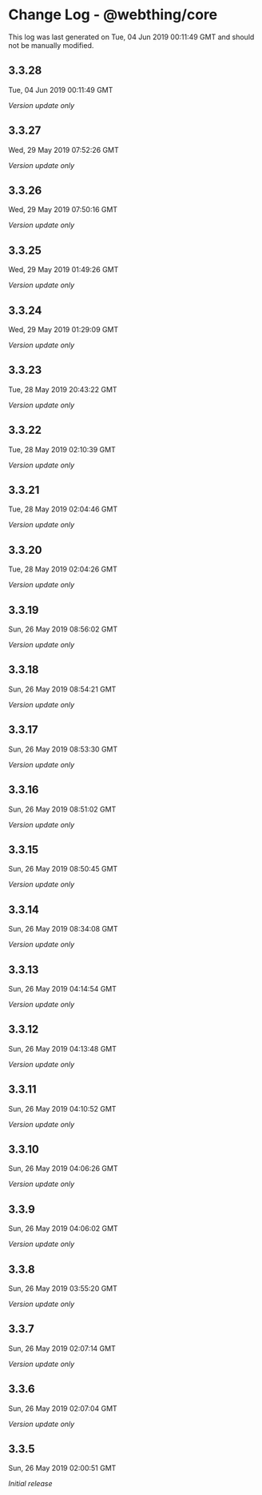 # Change Log - @webthing/core

This log was last generated on Tue, 04 Jun 2019 00:11:49 GMT and should not be manually modified.

## 3.3.28
Tue, 04 Jun 2019 00:11:49 GMT

*Version update only*

## 3.3.27
Wed, 29 May 2019 07:52:26 GMT

*Version update only*

## 3.3.26
Wed, 29 May 2019 07:50:16 GMT

*Version update only*

## 3.3.25
Wed, 29 May 2019 01:49:26 GMT

*Version update only*

## 3.3.24
Wed, 29 May 2019 01:29:09 GMT

*Version update only*

## 3.3.23
Tue, 28 May 2019 20:43:22 GMT

*Version update only*

## 3.3.22
Tue, 28 May 2019 02:10:39 GMT

*Version update only*

## 3.3.21
Tue, 28 May 2019 02:04:46 GMT

*Version update only*

## 3.3.20
Tue, 28 May 2019 02:04:26 GMT

*Version update only*

## 3.3.19
Sun, 26 May 2019 08:56:02 GMT

*Version update only*

## 3.3.18
Sun, 26 May 2019 08:54:21 GMT

*Version update only*

## 3.3.17
Sun, 26 May 2019 08:53:30 GMT

*Version update only*

## 3.3.16
Sun, 26 May 2019 08:51:02 GMT

*Version update only*

## 3.3.15
Sun, 26 May 2019 08:50:45 GMT

*Version update only*

## 3.3.14
Sun, 26 May 2019 08:34:08 GMT

*Version update only*

## 3.3.13
Sun, 26 May 2019 04:14:54 GMT

*Version update only*

## 3.3.12
Sun, 26 May 2019 04:13:48 GMT

*Version update only*

## 3.3.11
Sun, 26 May 2019 04:10:52 GMT

*Version update only*

## 3.3.10
Sun, 26 May 2019 04:06:26 GMT

*Version update only*

## 3.3.9
Sun, 26 May 2019 04:06:02 GMT

*Version update only*

## 3.3.8
Sun, 26 May 2019 03:55:20 GMT

*Version update only*

## 3.3.7
Sun, 26 May 2019 02:07:14 GMT

*Version update only*

## 3.3.6
Sun, 26 May 2019 02:07:04 GMT

*Version update only*

## 3.3.5
Sun, 26 May 2019 02:00:51 GMT

*Initial release*

